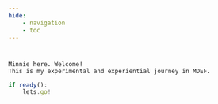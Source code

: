 ```yaml
---
hide:
    - navigation
    - toc
---
```


#
```
Minnie here. Welcome!
This is my experimental and experiential journey in MDEF.
```

``` javascript
if ready():
    lets.go!
```

<!-- Import the component -->
<script type="module" src="https://ajax.googleapis.com/ajax/libs/model-viewer/3.3.0/model-viewer.min.js"></script>

<!-- Use it like any other HTML element -->
<model-viewer src="images/Low-poly-landscape.glb" shadow-intensity="1" camera-controls touch-action="pan-y" width="700px" height="500px" ></model-viewer>

